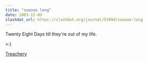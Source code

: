 ```yaml
---
title: "sooooo long"
date: 2003-12-03
slashdot_url: https://slashdot.org/journal/53994/sooooo-long
---
```


<p>Twenty Eight Days till they're out of my life.</p>
<p>&gt;:(</p>
<p><a href="http://dictionary.reference.com/search?r=2&amp;q=treachery">Treachery</a></p>

